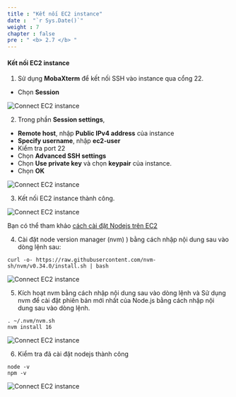 ```yaml
---
title : "Kết nối EC2 instance"
date :  "`r Sys.Date()`" 
weight : 7
chapter : false
pre : " <b> 2.7 </b> "
---
```


#### Kết nối EC2 instance

1. Sử dụng **MobaXterm** để kết nối SSH vào instance qua cổng 22.

- Chọn **Session**

![Connect EC2 instance](/images/2-Prerequiste/2.7-Connectec2/0001-connectec2.png?featherlight=false&width=90pc)

2. Trong phần **Session settings**, 

- **Remote host**, nhập **Public IPv4 address** của instance
- **Specify username**, nhập **ec2-user**
- Kiểm tra port 22
- Chọn **Advanced SSH settings**
- Chọn **Use private key** và chọn **keypair** của instance.
- Chọn **OK**

![Connect EC2 instance](/images/2-Prerequiste/2.7-Connectec2/0002-connectec2.png?featherlight=false&width=90pc)

3. Kết nối EC2 instance thành công.

![Connect EC2 instance](/images/2-Prerequiste/2.7-Connectec2/0003-connectec2.png?featherlight=false&width=90pc)


Bạn có thể tham khảo [cách cài đặt Nodejs trên EC2](https://000004.awsstudygroup.com/vi/6-awsfcjmanagement-linux/6.2-setupnodejsonec2linux/)

4. Cài đặt node version manager (nvm) ) bằng cách nhập nội dung sau vào dòng lệnh sau:


```
curl -o- https://raw.githubusercontent.com/nvm-sh/nvm/v0.34.0/install.sh | bash
```

![Connect EC2 instance](/images/2-Prerequiste/2.7-Connectec2/0004-connectec2.png?featherlight=false&width=90pc)

5. Kích hoạt nvm bằng cách nhập nội dung sau vào dòng lệnh và Sử dụng nvm để cài đặt phiên bản mới nhất của Node.js bằng cách nhập nội dung sau vào dòng lệnh.

```
. ~/.nvm/nvm.sh
nvm install 16
```

![Connect EC2 instance](/images/2-Prerequiste/2.7-Connectec2/0005-connectec2.png?featherlight=false&width=90pc)

6. Kiểm tra đã cài đặt nodejs thành công

```
node -v
npm -v
```

![Connect EC2 instance](/images/2-Prerequiste/2.7-Connectec2/0006-connectec2.png?featherlight=false&width=90pc)
